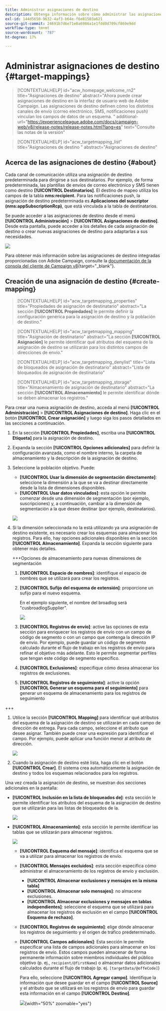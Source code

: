 ```yaml
---
title: Administrar asignaciones de destino
description: Obtenga información sobre cómo administrar las asignaciones de destino.
exl-id: 144d5650-9632-4af3-b64e-f6e81503a621
source-git-commit: 24691b7d6e71e0a6986a1e1fdd0d709cf869e9dd
workflow-type: tm+mt
source-wordcount: '787'
ht-degree: 17%

---
```


# Administrar asignaciones de destino {#target-mappings}


>[!CONTEXTUALHELP]
>id="acw_homepage_welcome_rn2"
>title="Asignaciones de destino"
>abstract="Ahora puede crear asignaciones de destino en la interfaz de usuario web de Adobe Campaign. Las asignaciones de destino definen cómo los distintos canales de envío (correo electrónico, SMS, notificaciones push) vinculan los campos de datos de un esquema. "
>additional-url="https://experienceleague.adobe.com/docs/campaign-web/v8/release-notes/release-notes.html?lang=es" text="Consulte las notas de la versión"

>[!CONTEXTUALHELP]
>id="acw_targetmapping_list"
>title="Asignaciones de destino "
>abstract="Asignaciones de destino"

## Acerca de las asignaciones de destino {#about}

Cada canal de comunicación utiliza una asignación de destino predeterminada para dirigirse a sus destinatarios. Por ejemplo, de forma predeterminada, las plantillas de envíos de correo electrónico y SMS tienen como destino **[!UICONTROL Destinatarios]**. El destino de mapeo utiliza los campos de la tabla **nms:recipient.** Para las notificaciones push, la asignación de destino predeterminada es **Aplicaciones del suscriptor (nms:appSubscriptionRcp)**, que está vinculada a la tabla de destinatarios.

Se puede acceder a las asignaciones de destino desde el menú **[!UICONTROL Administración]** > **[!UICONTROL Asignaciones de destino]**. Desde esta pantalla, puede acceder a los detalles de cada asignación de destino o crear nuevas asignaciones de destino para adaptarlas a sus necesidades.

![](assets/target-mappings-list.png)

Para obtener más información sobre las asignaciones de destino integradas proporcionadas con Adobe Campaign, consulte la [documentación de la consola del cliente de Campaign v8](https://experienceleague.adobe.com/docs/campaign/campaign-v8/audience/add-profiles/target-mappings.html?lang=es){target="_blank"}.

## Creación de una asignación de destino {#create-mapping}

>[!CONTEXTUALHELP]
>id="acw_targetmapping_properties"
>title="Propiedades de asignación de destinatario"
>abstract="La sección **[!UICONTROL Propiedades]** le permite definir la configuración genérica para la asignación de destino y la población de destino."

>[!CONTEXTUALHELP]
>id="acw_targetmapping_mapping"
>title="Asignación de destinatario"
>abstract="La sección **[!UICONTROL Asignación]** le permite identificar qué atributos del esquema de la asignación de destino se utilizarán para los distintos campos de direcciones de envío."

>[!CONTEXTUALHELP]
>id="acw_targetmapping_denylist"
>title="Lista de bloqueados de asignación de destinatario"
>abstract="Lista de bloqueados de asignación de destinatario"

>[!CONTEXTUALHELP]
>id="acw_targetmapping_storage"
>title="Almacenamiento de asignación de destinatario"
>abstract="La sección **[!UICONTROL Almacenamiento]** le permite identificar dónde se deben almacenar los registros."

Para crear una nueva asignación de destino, acceda al menú **[!UICONTROL Administración]** > **[!UICONTROL Asignaciones de destino]**. Haga clic en el botón **[!UICONTROL Crear asignación]** y luego siga los pasos detallados en las secciones a continuación.

1. En la sección **[!UICONTROL Propiedades]**, escriba una **[!UICONTROL Etiqueta]** para la asignación de destino.

1. Expanda la sección **[!UICONTROL Opciones adicionales]** para definir la configuración avanzada, como el nombre interno, la carpeta de almacenamiento y la descripción de la asignación de destino.

1. Seleccione la población objetivo. Puede:

   * **[!UICONTROL Usar la dimensión de segmentación directamente]**: seleccione la dimensión a la que se va a destinar directamente desde la lista de dimensiones disponibles.
   * **[!UICONTROL Usar datos vinculados]**: esta opción le permite comenzar desde una dimensión de segmentación (por ejemplo, suscripciones) y, a continuación, cambiar a la dimensión de segmentación a la que desee destinar (por ejemplo, destinatarios).

   ![](assets/target-mappings-properties.png)

1. Si la dimensión seleccionada no la está utilizando ya una asignación de destino existente, es necesario crear los esquemas para almacenar los registros. Para ello, hay opciones adicionales disponibles en la sección **[!UICONTROL Almacenamiento]**. Expanda la sección siguiente para obtener más detalles.

   +++Opciones de almacenamiento para nuevas dimensiones de segmentación

   1. **[!UICONTROL Espacio de nombres]**: identifique el espacio de nombres que se utilizará para crear los registros.
   1. **[!UICONTROL Sufijo del esquema de extensión]**: proporcione un sufijo para el nuevo esquema.

      En el ejemplo siguiente, el nombre del broadlog será &quot;cusbroadlogSupplier&quot;.

      ![](assets/target-mappings-new.png)

   1. **[!UICONTROL Registros de envío]**: active las opciones de esta sección para enriquecer los registros de envío con un campo de código de segmento o con un campo que contenga la dirección IP de envío. Por ejemplo, puede guardar un código de segmento calculado durante el flujo de trabajo en los registros de envío para refinar el objetivo más adelante. Esto le permite segmentar perfiles que tengan este código de segmento específico.

   1. **[!UICONTROL Exclusiones]**: especifique cómo desea almacenar los registros de exclusiones.

   1. **[!UICONTROL Registros de seguimiento]**: active la opción **[!UICONTROL Generar un esquema para el seguimiento]** para generar un esquema de almacenamiento para los registros de seguimiento

+++

1. Utilice la sección **[!UICONTROL Mapping]** para identificar qué atributos del esquema de la asignación de destino se utilizarán en cada campo de dirección de entrega. Para cada campo, seleccione el atributo que desee asignar. También puede crear una expresión para identificar el campo. Por ejemplo, puede aplicar una función menor al atributo de dirección.

   ![](assets/target-mappings-mapping.png)

1. Cuando la asignación de destino esté lista, haga clic en el botón **[!UICONTROL Crear]**. El sistema crea automáticamente la asignación de destino y todos los esquemas relacionados para los registros.

Una vez creada la asignación de destino, se muestran dos secciones adicionales en la pantalla:

* **[!UICONTROL Inclusión en la lista de bloqueados de]**: esta sección le permite identificar los atributos del esquema de la asignación de destino que se utilizarán para las listas de bloqueados de la.

  ![](assets/target-mappings-denylisting.png)

* **[!UICONTROL Almacenamiento]**: esta sección le permite identificar las tablas que se utilizarán para almacenar registros.

  ![](assets/target-mappings-storage.png)

   * **[!UICONTROL Esquema del mensaje]**: identifica el esquema que se va a utilizar para almacenar los registros de envío.
   * **[!UICONTROL Mensajes excluidos]**: esta sección especifica cómo administrar el almacenamiento de los registros de envío y exclusión.

      * **[!UICONTROL Almacenar exclusiones y mensajes en la misma tabla]**
      * **[!UICONTROL Almacenar solo mensajes]**: no almacene exclusiones.
      * **[!UICONTROL Almacenar exclusiones y mensajes en tablas independientes]**: seleccione el esquema que se utilizará para almacenar los registros de exclusión en el campo **[!UICONTROL Esquema de rechazo]**.

   * **[!UICONTROL Registros de seguimiento]**: elige dónde almacenar los registros de seguimiento y el origen de tráfico predeterminado.
   * **[!UICONTROL Campos adicionales]**: Esta sección le permite especificar una lista de campos adicionales para almacenar en los registros de envío. Estos campos pueden almacenar de forma permanente información sobre miembros individuales del público objetivo (p. ej., `recipient/@firstName`) o almacenar datos adicionales calculados durante el flujo de trabajo (p. ej. `[targetData/@offeCode]`)

     Para ello, seleccione **[!UICONTROL Agregar campo]**. Identifique la información que desee guardar en el campo **[!UICONTROL Source]** y el atributo que se utilizará en los registros de envío para guardar esta información en el campo **[!UICONTROL Destino]**.

     ![](assets/target-mappings-additional.png){width="50%" zoomable="yes"}
